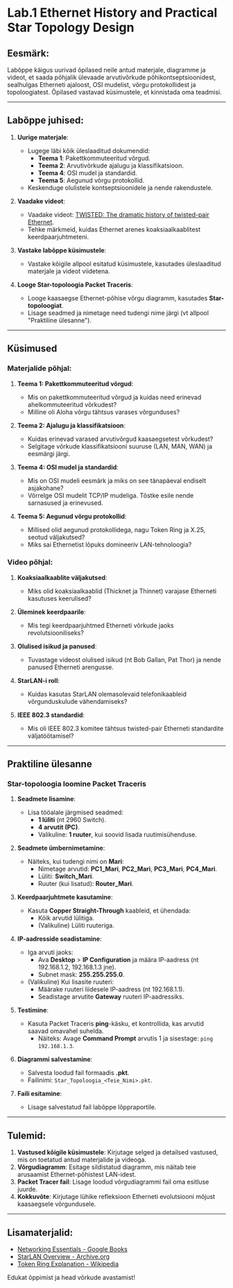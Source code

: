 # Lab.1 Ethernet History and Practical Star Topology Design

## Eesmärk:

Labõppe käigus uurivad õpilased neile antud materjale, diagramme ja videot, et saada põhjalik ülevaade arvutivõrkude põhikontseptsioonidest, sealhulgas Etherneti ajaloost, OSI mudelist, võrgu protokollidest ja topoloogiatest. Õpilased vastavad küsimustele, et kinnistada oma teadmisi.

---

## Labõppe juhised:

1. **Uurige materjale**:
   - Lugege läbi kõik üleslaaditud dokumendid:
     - **Teema 1**: Pakettkommuteeritud võrgud.
     - **Teema 2**: Arvutivõrkude ajalugu ja klassifikatsioon.
     - **Teema 4**: OSI mudel ja standardid.
     - **Teema 5**: Aegunud võrgu protokollid.
   - Keskenduge olulistele kontseptsioonidele ja nende rakendustele.

2. **Vaadake videot**:
   - Vaadake videot: [TWISTED: The dramatic history of twisted-pair Ethernet](https://www.youtube.com/watch?v=f8PP5IHsL8Y).
   - Tehke märkmeid, kuidas Ethernet arenes koaksiaalkaablitest keerdpaarjuhtmeteni.

3. **Vastake labõppe küsimustele**:
   - Vastake kõigile allpool esitatud küsimustele, kasutades üleslaaditud materjale ja videot viidetena.

4. **Looge Star-topoloogia Packet Traceris**:
   - Looge kaasaegse Ethernet-põhise võrgu diagramm, kasutades **Star-topoloogiat**.
   - Lisage seadmed ja nimetage need tudengi nime järgi (vt allpool "Praktiline ülesanne").

---

## Küsimused

### Materjalide põhjal:

1. **Teema 1: Pakettkommuteeritud võrgud**:
   - Mis on pakettkommuteeritud võrgud ja kuidas need erinevad ahelkommuteeritud võrkudest?
   - Milline oli Aloha võrgu tähtsus varases võrgunduses?

2. **Teema 2: Ajalugu ja klassifikatsioon**:
   - Kuidas erinevad varased arvutivõrgud kaasaegsetest võrkudest?
   - Selgitage võrkude klassifikatsiooni suuruse (LAN, MAN, WAN) ja eesmärgi järgi.

3. **Teema 4: OSI mudel ja standardid**:
   - Mis on OSI mudeli eesmärk ja miks on see tänapäeval endiselt asjakohane?
   - Võrrelge OSI mudelit TCP/IP mudeliga. Tõstke esile nende sarnasused ja erinevused.

4. **Teema 5: Aegunud võrgu protokollid**:
   - Millised olid aegunud protokollidega, nagu Token Ring ja X.25, seotud väljakutsed?
   - Miks sai Ethernetist lõpuks domineeriv LAN-tehnoloogia?

### Video põhjal:

1. **Koaksiaalkaablite väljakutsed**:
   - Miks olid koaksiaalkaablid (Thicknet ja Thinnet) varajase Etherneti kasutuses keerulised?

2. **Üleminek keerdpaarile**:
   - Mis tegi keerdpaarjuhtmed Etherneti võrkude jaoks revolutsiooniliseks?

3. **Olulised isikud ja panused**:
   - Tuvastage videost olulised isikud (nt Bob Gallan, Pat Thor) ja nende panused Etherneti arengusse.

4. **StarLAN-i roll**:
   - Kuidas kasutas StarLAN olemasolevaid telefonikaableid võrgunduskulude vähendamiseks?

5. **IEEE 802.3 standardid**:
   - Mis oli IEEE 802.3 komitee tähtsus twisted-pair Etherneti standardite väljatöötamisel?

---

## Praktiline ülesanne

### Star-topoloogia loomine Packet Traceris

1. **Seadmete lisamine**:
   - Lisa tööalale järgmised seadmed:
     - **1 lüliti** (nt 2960 Switch).
     - **4 arvutit (PC)**.
     - Valikuline: **1 ruuter**, kui soovid lisada ruutimisühenduse.

2. **Seadmete ümbernimetamine**:
   - Näiteks, kui tudengi nimi on **Mari**:
     - Nimetage arvutid: **PC1_Mari**, **PC2_Mari**, **PC3_Mari**, **PC4_Mari**.
     - Lüliti: **Switch_Mari**.
     - Ruuter (kui lisatud): **Router_Mari**.

3. **Keerdpaarjuhtmete kasutamine**:
   - Kasuta **Copper Straight-Through** kaableid, et ühendada:
     - Kõik arvutid lülitiga.
     - (Valikuline) Lüliti ruuteriga.

4. **IP-aadresside seadistamine**:
   - Iga arvuti jaoks:
     - Ava **Desktop** > **IP Configuration** ja määra IP-aadress (nt 192.168.1.2, 192.168.1.3 jne).
     - Subnet mask: **255.255.255.0**.
   - (Valikuline) Kui lisasite ruuteri:
     - Määrake ruuteri liidesele IP-aadress (nt 192.168.1.1).
     - Seadistage arvutite **Gateway** ruuteri IP-aadressiks.

5. **Testimine**:
   - Kasuta Packet Traceris **ping**-käsku, et kontrollida, kas arvutid saavad omavahel suhelda.
     - Näiteks: Avage **Command Prompt** arvutis 1 ja sisestage: `ping 192.168.1.3`.

6. **Diagrammi salvestamine**:
   - Salvesta loodud fail formaadis **.pkt**.
   - Failinimi: `Star_Topoloogia_<Teie_Nimi>.pkt`.

7. **Faili esitamine**:
   - Lisage salvestatud fail labõppe lõppraportile.

---

## Tulemid:

1. **Vastused kõigile küsimustele**: Kirjutage selged ja detailsed vastused, mis on toetatud antud materjalide ja videoga.
2. **Võrgudiagramm**: Esitage sildistatud diagramm, mis näitab teie arusaamist Ethernet-põhistest LAN-idest.
3. **Packet Tracer fail**: Lisage loodud võrgudiagrammi fail oma esitluse juurde.
4. **Kokkuvõte**: Kirjutage lühike refleksioon Etherneti evolutsiooni mõjust kaasaegsele võrgundusele.

---

## Lisamaterjalid:

- [Networking Essentials - Google Books](https://books.google.ee/books?id=jE2OlZ9PkrkC&pg=PA238&dq=starlan)
- [StarLAN Overview - Archive.org](https://archive.org/details/starlanintro/page/n1/mode/2up)
- [Token Ring Explanation - Wikipedia](https://en.wikipedia.org/wiki/Token_ring)

Edukat õppimist ja head võrkude avastamist!
